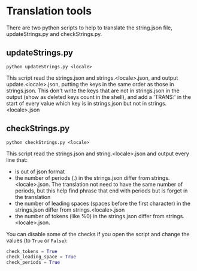 # Translation tools

There are two python scripts to help to translate the string.json file, updateStrings<span></span>.py and checkStrings<span></span>.py.

## updateStrings.py

```shell
python updateStrings.py <locale>
```

This script read the strings.json and strings.\<locale\>.json, and output update.\<locale\>.json, putting the keys in the same order as those in strings.json. This don't write the keys that are not in strings.json in the output (show as deleted keys count in the shell), and add a 'TRANS:' in the start of every value which key is in strings.json but not in strings.\<locale\>.json

## checkStrings.py

```shell
python checkStrings.py <locale>
```
This script read the strings.json and string.\<locale\>.json and output every line that:
- is out of json format
- the number of periods (.) in the strings.json differ from strings.\<locale\>.json. The translation not need to have the same number of periods, but this help find phrase that end with periods but is forget in the translation
- the number of leading spaces (spaces before the first character) in the strings.json differ from strings.\<locale\>.json
- the number of tokens (like %0) in the strings.json differ from strings.\<locale\>.json.

You can disable some of the checks if you open the script and change the values (to ```True``` or ```False```):
```python
check_tokens = True
check_leading_space = True
check_periods = True
```